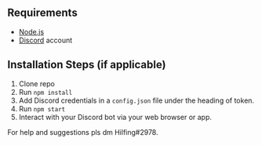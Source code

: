 ## Requirements

- [Node.js](http://nodejs.org/)
- [Discord](https://discordapp.com/) account

## Installation Steps (if applicable)

1. Clone repo
2. Run `npm install`
3. Add Discord credentials in a `config.json` file under the heading of token.
3. Run `npm start`
4. Interact with your Discord bot via your web browser or app.

For help and suggestions pls dm Hilfing#2978.
